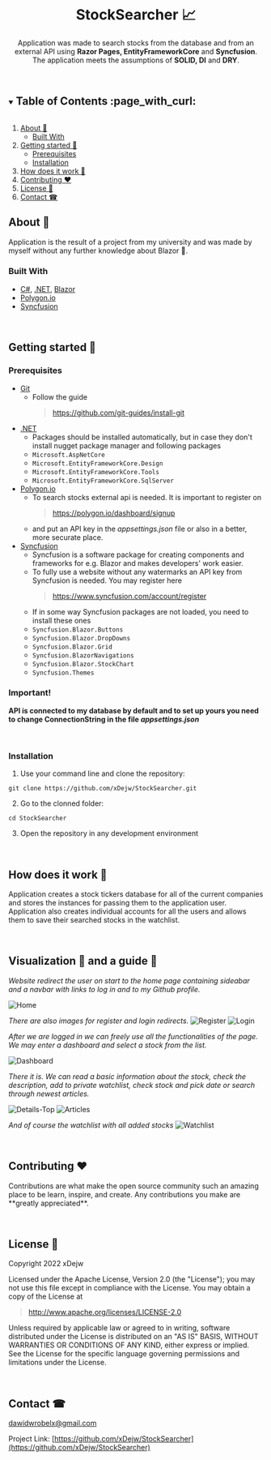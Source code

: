<h1 align="center">StockSearcher 📈</h1>
<p align="center">
 Application was made to search stocks from the database and from an external API using <b>Razor Pages, EntityFrameworkCore</b> and <b>Syncfusion</b>.
 The application meets the assumptions of <b>SOLID, DI</b> and <b>DRY</b>.
</p>
<br/>

<!-- TABLE OF CONTENTS -->
<details open="open">
  <summary><h2 style="display: inline-block">Table of Contents :page_with_curl:</h2></summary>
  <ol>
    <li>
      <a href="#about-">About 🤔 </a>
      <ul>
        <li><a href="#built-with">Built With</a></li>
      </ul>
    </li>
    <li>
      <a href="#getting-started-">Getting started 🚀</a>
      <ul>
        <li><a href="#prerequisites">Prerequisites</a></li>
        <li><a href="#installation">Installation</a></li>
      </ul>
    </li>
    <li><a href="#how-does-it-work-">How does it work 📔</a></li>
    <li><a href="#contributing-heart">Contributing ❤️</a></li>
    <li><a href="#license-">License 📝</a></li>
    <li><a href="#contact-">Contact ☎</a></li>
  </ol>
</details>

<!-- ABOUT -->
## About 🤔
Application is the result of a project from my university and was made by myself without any further knowledge about Blazor 🤷.<br/>



### Built With 

* [C#](https://pl.wikipedia.org/wiki/C_Sharp), [.NET](https://docs.microsoft.com/pl-pl/dotnet/), [Blazor](https://docs.microsoft.com/pl-pl/aspnet/core/blazor/?view=aspnetcore-6.0)
* [Polygon.io](https://polygon.io/)
* [Syncfusion](https://www.syncfusion.com/)

<br/>

<!-- GETTING STARTED -->
## Getting started 🚀

### Prerequisites

* [Git](https://git-scm.com/) 
  * Follow the guide
    > https://github.com/git-guides/install-git
* [.NET](https://docs.microsoft.com/pl-pl/dotnet/)
  * Packages should be installed automatically, but in case they don't install nugget package manager and following packages
   - ```Microsoft.AspNetCore```
   - ```Microsoft.EntityFrameworkCore.Design```
   - ```Microsoft.EntityFrameworkCore.Tools```
   - ```Microsoft.EntityFrameworkCore.SqlServer```
* [Polygon.io](https://polygon.io/)
  * To search stocks external api is needed. It is important to register on
    > https://polygon.io/dashboard/signup
  * and put an API key in the _appsettings.json_ file or also in a better, more securate place.
* [Syncfusion](https://www.syncfusion.com/)
  * Syncfusion is a software package for creating components and frameworks for e.g. Blazor and makes developers' work easier.
  * To fully use a website without any watermarks an API key from Syncfusion is needed. You may register here
    > https://www.syncfusion.com/account/register
  * If in some way Syncfusion packages are not loaded, you need to install these ones
   - ```Syncfusion.Blazor.Buttons```
   - ```Syncfusion.Blazor.DropDowns```
   - ```Syncfusion.Blazor.Grid```
   - ```Syncfusion.BlazorNavigations```
   - ```Syncfusion.Blazor.StockChart```
   - ```Syncfusion.Themes```

### Important!

**API is connected to my database by default and to set up yours you need to change ConnectionString in the file _appsettings.json_**<br/>



<br/>

### Installation

1. Use your command line and clone the repository:

 ```
 git clone https://github.com/xDejw/StockSearcher.git
```

 
2. Go to the clonned folder: 
```
cd StockSearcher
```
3. Open the repository in any development environment

<br/>

<!-- HOW DOES IT WORK-->
## How does it work 📔
<p>
  Application creates a stock tickers database for all of the current companies and stores the instances for passing them to the application user.
  Application also creates individual accounts for all the users and allows them to save their searched stocks in the watchlist.
</p>
  

<br/>

<!-- VISUALIZATION AND GUIDE -->
## Visualization 📸 and a guide 📙

  _Website redirect the user on start to the home page containing sideabar and a navbar with links to log in and to my Github profile._

![Home](https://user-images.githubusercontent.com/74014874/177059896-fdf78d1f-d73a-4b1f-9713-3db8c2f75351.png)

  _There are also images for register and login redirects._
![Register](https://user-images.githubusercontent.com/74014874/177059952-703f5d4e-a907-4ae6-a4bb-d4ec326510c4.png)
![Login](https://user-images.githubusercontent.com/74014874/177059988-6a538e9f-9fa6-4629-bf3b-1ab0b0730136.png)

  _After we are logged in we can freely use all the functionalities of the page. We may enter a dashboard and select a stock from the list._

![Dashboard](https://user-images.githubusercontent.com/74014874/177060019-873e4931-7c6c-4199-9bfd-20734445771e.png)

  _There it is. We can read a basic information about the stock, check the description, add to private watchlist, check stock and pick date or search through newest articles._ 

![Details-Top](https://user-images.githubusercontent.com/74014874/177060035-58b4a95f-1dae-43b4-90d1-0f09a2596dfc.png)
![Articles](https://user-images.githubusercontent.com/74014874/177060058-6b0a4af1-a47b-4bb8-9b29-a5a0f7b69a74.png)

 _And of course the watchlist with all added stocks_
![Watchlist](https://user-images.githubusercontent.com/74014874/177060068-54c75e49-892b-4958-8cca-ed13a25ff9d1.png)

<br/>

<!-- CONTRIBUTING -->
## Contributing :heart:
<p> 
 Contributions are what make the open source community such an amazing place to be learn, inspire, and create. Any contributions you make are **greatly appreciated**.
</p>

<br/>

<!-- LICENSE -->
## License 📝
<p> 
 Copyright 2022 xDejw

 Licensed under the Apache License, Version 2.0 (the "License");
 you may not use this file except in compliance with the License.
 You may obtain a copy of the License at
</p>

> http://www.apache.org/licenses/LICENSE-2.0

<p> 
 Unless required by applicable law or agreed to in writing, software
 distributed under the License is distributed on an "AS IS" BASIS,
 WITHOUT WARRANTIES OR CONDITIONS OF ANY KIND, either express or implied.
 See the License for the specific language governing permissions and
 limitations under the License.
</p>
<br/>

<!-- CONTACT -->
## Contact ☎

dawidwrobelx@gmail.com

Project Link: [https://github.com/xDejw/StockSearcher](https://github.com/xDejw/StockSearcher)
